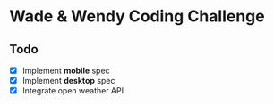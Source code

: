 # Wade & Wendy Coding Challenge

## Todo
- [X] Implement **mobile** spec
- [X] Implement **desktop** spec
- [X] Integrate open weather API
